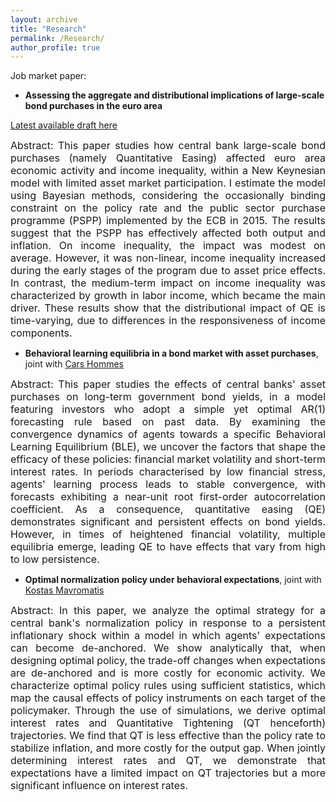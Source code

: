 ```yaml
---
layout: archive
title: "Research"
permalink: /Research/
author_profile: true
---
```


Job market paper: 

*  **Assessing the aggregate and distributional implications of large-scale bond purchases in the euro area**

[Latest available draft here](https://carrieralexandre.github.io/assets/Carrier_JMP_October_2023.pdf) 

<p style="text-align: justify">
<font size="3"> Abstract: This paper studies how central bank large-scale bond purchases (namely Quantitative Easing) affected euro area economic activity and income inequality, within a New Keynesian model with limited asset market participation. I estimate the model using Bayesian methods, considering the occasionally binding constraint on the policy rate and the public sector purchase programme (PSPP) implemented by the ECB in 2015. The results suggest that the PSPP has effectively affected both output and inflation. On income inequality, the impact was modest on average. However, it was non-linear, income inequality increased during the early stages of the program due to asset price effects. In contrast, the medium-term impact on income inequality was characterized by growth in labor income, which became the main driver. These results show that the distributional impact of QE is time-varying, due to differences in the responsiveness of income components. </font>
</p>

* **Behavioral learning equilibria in a bond market with asset purchases**, joint with [Cars Hommes](https://www.uva.nl/en/profile/h/o/c.h.hommes/c.h.hommes.html)

<p style="text-align: justify">
<font size="3"> Abstract: This paper studies the effects of central banks' asset purchases on long-term government bond yields, in a model featuring investors who adopt a simple yet optimal AR(1) forecasting rule based on past data. By examining the convergence dynamics of agents towards a specific Behavioral Learning Equilibrium (BLE),  we uncover the factors that shape the efficacy of these policies:  financial market volatility and short-term interest rates. In periods characterised by low financial stress, agents' learning process leads to stable convergence, with forecasts exhibiting a near-unit root first-order autocorrelation coefficient. As a consequence, quantitative easing (QE) demonstrates significant and persistent effects on bond yields. However, in times of heightened financial volatility, multiple equilibria emerge, leading QE to have effects that vary from high to low persistence. </font>
</p>


* **Optimal normalization policy under behavioral expectations**, joint with [Kostas Mavromatis](https://sites.google.com/site/konstantinossmavromatis/)

<p style="text-align: justify">
<font size="3"> Abstract: In this paper, we analyze the optimal strategy for a central bank's normalization policy in response to a persistent inflationary shock within a model in which agents' expectations can become de-anchored. We show analytically that, when designing optimal policy, the trade-off changes when expectations are de-anchored and is more costly for economic activity. We characterize optimal policy rules using sufficient statistics, which map the causal effects of policy instruments on each target of the policymaker. Through the use of simulations, we derive optimal interest rates and Quantitative Tightening (QT henceforth) trajectories. We find that QT is less effective than the policy rate to stabilize inflation, and more costly for the output gap. When jointly determining interest rates and QT, we demonstrate that expectations have a limited impact on QT trajectories but a more significant influence on interest rates. </font>
</p>
